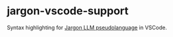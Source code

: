 # jargon-vscode-support

Syntax highlighting for [Jargon LLM pseudolanguage](https://github.com/jbrukh/gpt-jargon) in VSCode.
